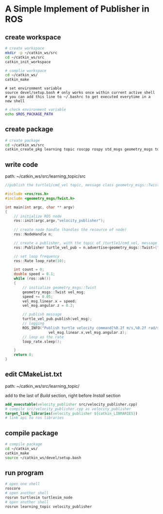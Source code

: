 # A Simple Implement of Publisher in ROS

## create workspace

```bash
# create workspace
mkdir -p ~/catkin_ws/src
cd ~/catkin_ws/src
catkin_init_workspace
```

```bash
# complie workspace
cd ~/catkin_ws/
catkin_make
```

```shell
# set environment variable
source devel/setup.bash # only works once within current active shell
# you can add this line to ~/.bashrc to get executed everytime in a new shell
```

```bash
# check environment variable
echo $ROS_PACKAGE_PATH
```

## create package

```bash
# create package
cd ~/catkin_ws/src
catkin_create_pkg learning topic roscpp rospy std_msgs geometry_msgs turtlesim 
```

## write code

path: ~/catkin_ws/src/learning_topic/src

```c++
//publish the turtle1/cmd_vel topic, message class geometry_msgs::Twist

#include <ros/ros.h>
#include <geometry_msgs/Twist.h>

int main(int argc, char ** argv)
{
	// initialize ROS node
	ros::init(argc,argv,"velocity_publisher");
	
	// create node handle (handles the resource of node)
	ros::NodeHandle n;

	// create a publisher, with the topic of /turtle1/cmd_vel, message type geometry_msgs::Twist, queue length 10 (queue is like cache, if too short, may experience drop of frame)
	ros::Publisher turtle_vel_pub = n.advertise<geometry_msgs::Twist>("/turtle1/cmd_vel",10);

	// set loop frequency
	ros::Rate loop_rate(10);

	int count = 0;
	double speed = 0.1;
	while (ros::ok())
	{
		// initialize geometry_msgs::Twist
		geometry_msgs::Twist vel_msg;
		speed += 0.05;
		vel_msg.linear.x = speed;
		vel_msg.angular.z = 0.2;

		// publish message
		turtle_vel_pub.publish(vel_msg);
		// logging
		ROS_INFO("Publish turtle velocity command[%0.2f m/s,%0.2f rad/s]",
					vel_msg.linear.x,vel_msg.angular.z);
		// loop as the rate
		loop_rate.sleep();

	}
	return 0;
}
```

## edit CMakeList.txt

path: ~/catkin_ws/src/learning_topic/

add to the last of *Build* section, right before *Install* section

```cmake
add_executable(velocity_publisher src/velocity_publisher.cpp) 
# compile src/velocity_publisher.cpp as velocity_publisher
target_link_libraries(velocity_publisher ${catkin_LIBRARIES})
# link api to ros libraries
```



##  compile package

```bash
# compile package
cd ~/catkin_ws/
catkin_make
source ~/catkin_ws/devel/setup.bash
```



## run program

``` bash
# open one shell
roscore
# open another shell
rosrun turtlesim turtlesim_node
# open another shell
rosrun learning_topic velocity_publisher
```

